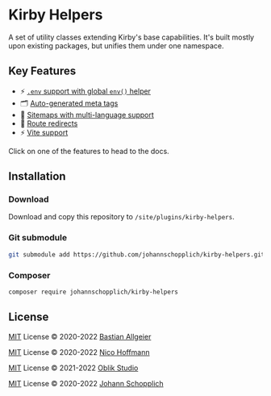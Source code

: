 # Kirby Helpers

A set of utility classes extending Kirby's base capabilities. It's built mostly upon existing packages, but unifies them under one namespace.

## Key Features

- ⚡️ [`.env` support with global `env()` helper](./docs/env.md)
- 🗂 [Auto-generated meta tags](./docs/meta.md)
- 🧭 [Sitemaps with multi-language support](./docs/sitemap.md)
- 🔀 [Route redirects](./docs/redirects.md)
- ⚡️ [Vite support](./docs/vite.md)

Click on one of the features to head to the docs.

## Installation

### Download

Download and copy this repository to `/site/plugins/kirby-helpers`.

### Git submodule

```bash
git submodule add https://github.com/johannschopplich/kirby-helpers.git site/plugins/kirby-helpers
```

### Composer

```bash
composer require johannschopplich/kirby-helpers
```

## License

[MIT](./LICENSE) License © 2020-2022 [Bastian Allgeier](https://github.com/getkirby)

[MIT](./LICENSE) License © 2020-2022 [Nico Hoffmann](https://github.com/getkirby)

[MIT](./LICENSE) License © 2021-2022 [Oblik Studio](https://github.com/OblikStudio)

[MIT](./LICENSE) License © 2020-2022 [Johann Schopplich](https://github.com/johannschopplich)
